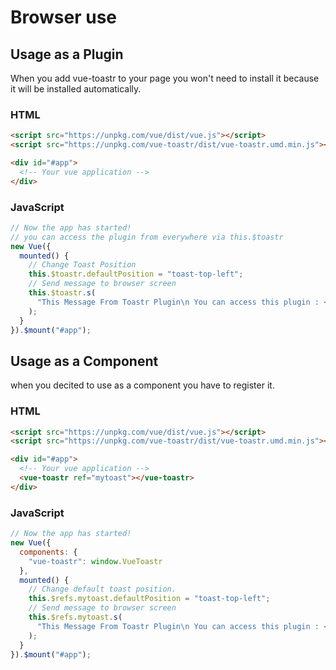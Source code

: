 # Browser use

## Usage as a Plugin

When you add vue-toastr to your page you won't need to install it because it will be installed automatically.

### HTML

```html
<script src="https://unpkg.com/vue/dist/vue.js"></script>
<script src="https://unpkg.com/vue-toastr/dist/vue-toastr.umd.min.js"></script>

<div id="#app">
  <!-- Your vue application -->
</div>
```

### JavaScript

```javascript
// Now the app has started!
// you can access the plugin from everywhere via this.$toastr
new Vue({
  mounted() {
    // Change Toast Position
    this.$toastr.defaultPosition = "toast-top-left";
    // Send message to browser screen
    this.$toastr.s(
      "This Message From Toastr Plugin\n You can access this plugin : <font color='yellow'>this.$toastr</font>"
    );
  }
}).$mount("#app");
```

## Usage as a Component

when you decited to use as a component you have to register it.

### HTML

```html
<script src="https://unpkg.com/vue/dist/vue.js"></script>
<script src="https://unpkg.com/vue-toastr/dist/vue-toastr.umd.min.js"></script>

<div id="#app">
  <!-- Your vue application -->
  <vue-toastr ref="mytoast"></vue-toastr>
</div>
```

### JavaScript

```javascript
// Now the app has started!
new Vue({
  components: {
    "vue-toastr": window.VueToastr
  },
  mounted() {
    // Change default toast position.
    this.$refs.mytoast.defaultPosition = "toast-top-left";
    // Send message to browser screen
    this.$refs.mytoast.s(
      "This Message From Toastr Plugin\n You can access this plugin : <font color='yellow'>this.$toastr</font>"
    );
  }
}).$mount("#app");
```
